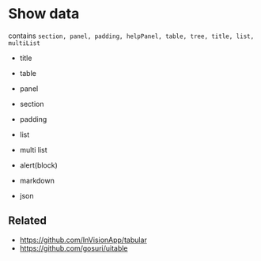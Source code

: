 # Show data

contains `section, panel, padding, helpPanel, table, tree, title, list, multiList`

- title
- table
- panel
- section
- padding
- list
- multi list
- alert(block)

- markdown
- json

## Related

- https://github.com/InVisionApp/tabular
- https://github.com/gosuri/uitable
